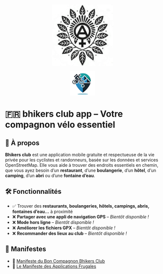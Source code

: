 <p align="center">
  <img src="./src/resources/logo.png" alt="Logo del Bhikers Club" width="200" height="200">
</p>
<p align="center">
  <img src="./src/resources/icons/icon.png" alt="Bhikers Club icon" width="80" height="80" style="border-radius: 0;">
</p>

# 🇫🇷 bhikers club app – Votre compagnon vélo essentiel

## 📌 À propos
**Bhikers club** est une application mobile gratuite et respectueuse de la vie privée pour les cyclistes et randonneurs, basée sur les données et services OpenStreetMap. Elle vous aide à trouver des endroits essentiels en chemin, que vous ayez besoin d’un **restaurant**, d’une **boulangerie**, d’un **hôtel**, d’un **camping**, d’un **abri** ou d’une **fontaine d’eau**.

## 🛠 Fonctionnalités
- ✅ Trouver des **restaurants, boulangeries, hôtels, campings, abris, fontaines d’eau...** à proximité
- ❌ **Partager avec une appli de navigation GPS** – *Bientôt disponible !*
- ❌ **Mode hors ligne** – *Bientôt disponible !*
- ❌ **Améliorer les fichiers GPX** – *Bientôt disponible !*
- ❌ **Recommander des lieux au club** – *Bientôt disponible !*

## 📜 Manifestes
- 🚴 [Manifeste du Bon Compagnon Bhikers Club](BHIKERS_CLUB_GOOD_FELLOW.fr.md)
- 📱 [Le Manifeste des Applications Frugales](FRUGALAPP_MANIFESTO.fr.md)
